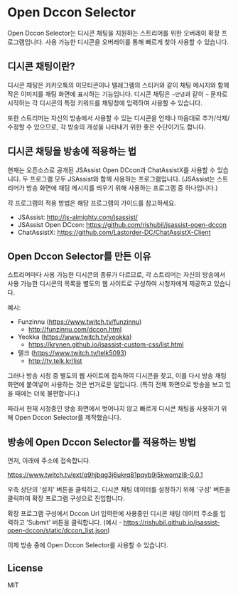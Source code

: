 # Open Dccon Selector

Open Dccon Selector는 디시콘 채팅을 지원하는 스트리머를 위한 오버레이 확장 프로그램입니다.
사용 가능한 디시콘을 오버레이를 통해 빠르게 찾아 사용할 수 있습니다.

## 디시콘 채팅이란?

디시콘 채팅은 카카오톡의 이모티콘이나 텔레그렘의 스티커와 같이 채팅 메시지와 함께 작은 이미지를 채팅 화면에 표시하는 기능입니다.
디시콘 채팅은 `~안녕`과 같이 `~` 문자로 시작하는 각 디시콘의 특정 키워드를 채팅창에 입력하여 사용할 수 있습니다.

또한 스트리머는 자신의 방송에서 사용할 수 있는 디시콘을 언제나 마음대로 추가/삭제/수정할 수 있으므로, 각 방송의 개성을 나타내기 위한 좋은 수단이기도 합니다.

## 디시콘 채팅을 방송에 적용하는 법

현재는 오픈소스로 공개된 JSAssist Open DCcon과 ChatAssistX를 사용할 수 있습니다.
두 프로그램 모두 JSAssist와 함께 사용하는 프로그램입니다.
(JSAssist는 스트리머가 방송 화면에 채팅 메시지를 띄우기 위해 사용하는 프로그램 중 하나입니다.)

각 프로그램의 적용 방법은 해당 프로그램의 가이드를 참고하세요.

- JSAssist: http://js-almighty.com/jsassist/
- JSAssist Open DCcon: https://github.com/rishubil/jsassist-open-dccon
- ChatAssistX: https://github.com/Lastorder-DC/ChatAssistX-Client

## Open Dccon Selector를 만든 이유

스트리머마다 사용 가능한 디시콘의 종류가 다르므로, 각 스트리머는 자신의 방송에서 사용 가능한 디시콘의 목록을 별도의 웹 사이트로 구성하여 시청자에게 제공하고 있습니다.

예시:
- Funzinnu (https://www.twitch.tv/funzinnu)
  - http://funzinnu.com/dccon.html
- Yeokka (https://www.twitch.tv/yeokka)
  - https://krynen.github.io/jsassist-custom-css/list.html
- 텔크 (https://www.twitch.tv/telk5093)
  - http://tv.telk.kr/list

그러나 방송 시청 중 별도의 웹 사이트에 접속하여 디시콘을 찾고, 이를 다시 방송 채팅 화면에 붙여넣어 사용하는 것은 번거로운 일입니다.
(특히 전체 화면으로 방송을 보고 있을 때에는 더욱 불편합니다.)

따라서 현재 시청중인 방송 화면에서 벗어나지 않고 빠르게 디시콘 채팅을 사용하기 위해 Open Dccon Selector를 제작했습니다.

## 방송에 Open Dccon Selector를 적용하는 방법

먼저, 아래에 주소에 접속합니다.

https://www.twitch.tv/ext/q9hjbqg3j6ukrq81pqyb9j5kwomzl8-0.0.1

우측 상단의 '설치' 버튼을 클릭하고, 디시콘 채팅 데이터를 설정하기 위해 '구성' 버튼을 클릭하여 확장 프로그램 구성으로 진입합니다.

확장 프로그램 구성에서 Dccon Url 입력란에 사용중인 디시콘 채팅 데이터 주소를 입력하고 'Submit' 버튼을 클릭합니다. (예시 - https://rishubil.github.io/jsassist-open-dccon/static/dccon_list.json)

이제 방송 중에 Open Dccon Selector를 사용할 수 있습니다.

## License

MIT

